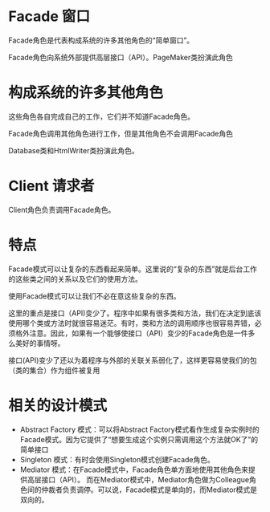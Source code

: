 # Facade 窗口

Facade角色是代表构成系统的许多其他角色的“简单窗口”。

Facade角色向系统外部提供高层接口（API）。PageMaker类扮演此角色

# 构成系统的许多其他角色

这些角色各自完成自己的工作，它们并不知道Facade角色。

Facade角色调用其他角色进行工作，但是其他角色不会调用Facade角色

Database类和HtmlWriter类扮演此角色。

# Client 请求者

Client角色负责调用Facade角色。

# 特点

Facade模式可以让复杂的东西看起来简单。这里说的“复杂的东西”就是后台工作的这些类之间的关系以及它们的使用方法。

使用Facade模式可以让我们不必在意这些复杂的东西。

这里的重点是接口（API)变少了。程序中如果有很多类和方法，我们在决定到底该使用哪个类或方法时就很容易迷茫。有时，类和方法的调用顺序也很容易弄错，必须格外注意。因此，如果有一个能够使接口（API）变少的Facade角色是一件多么美好的事情呀。

接口(API)变少了还以为着程序与外部的关联关系弱化了，这样更容易使我们的包（类的集合）作为组件被复用

# 相关的设计模式

- Abstract Factory 模式：可以将Abstract Factory模式看作生成复杂实例时的Facade模式。因为它提供了“想要生成这个实例只需调用这个方法就OK了”的简单接口
- Singleton 模式：有时会使用Singleton模式创建Facade角色。
- Mediator 模式：在Facade模式中，Facade角色单方面地使用其他角色来提供高层接口（API）。
而在Mediator模式中，Mediator角色做为Colleague角色间的仲裁者负责调停。可以说，Facade模式是单向的，而Mediator模式是双向的。